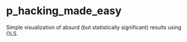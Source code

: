 # p_hacking_made_easy
Simple visualization of absurd (but statistically significant) results using OLS. 
